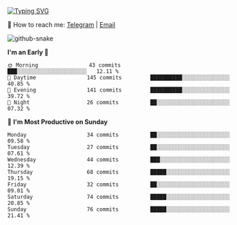 [![Typing SVG](https://readme-typing-svg.demolab.com?font=Fira+Code&pause=1000&width=435&lines=%F0%9F%91%8B+Hi%2C+I'm+Xeron)](https://git.io/typing-svg)

📮️ How to reach me: [Telegram](https://t.me/Xeron23) | [Email](mailto:cw48565@gmail.com)

<picture>
  <source media="(prefers-color-scheme: dark)" srcset="https://github.com/Xeron2000/Xeron2000/blob/output/github-contribution-grid-snake-dark.svg" />
  <source media="(prefers-color-scheme: light)" srcset="https://github.com/Xeron2000/Xeron2000/blob/output/github-contribution-grid-snake.svg" />
  <img alt="github-snake" src="github-snake.svg" />
</picture>

<!--START_SECTION:waka-->
**I'm an Early 🐤** 

```text
🌞 Morning                43 commits          ███░░░░░░░░░░░░░░░░░░░░░░   12.11 % 
🌆 Daytime                145 commits         ██████████░░░░░░░░░░░░░░░   40.85 % 
🌃 Evening                141 commits         ██████████░░░░░░░░░░░░░░░   39.72 % 
🌙 Night                  26 commits          ██░░░░░░░░░░░░░░░░░░░░░░░   07.32 % 
```
📅 **I'm Most Productive on Sunday** 

```text
Monday                   34 commits          ██░░░░░░░░░░░░░░░░░░░░░░░   09.58 % 
Tuesday                  27 commits          ██░░░░░░░░░░░░░░░░░░░░░░░   07.61 % 
Wednesday                44 commits          ███░░░░░░░░░░░░░░░░░░░░░░   12.39 % 
Thursday                 68 commits          █████░░░░░░░░░░░░░░░░░░░░   19.15 % 
Friday                   32 commits          ██░░░░░░░░░░░░░░░░░░░░░░░   09.01 % 
Saturday                 74 commits          █████░░░░░░░░░░░░░░░░░░░░   20.85 % 
Sunday                   76 commits          █████░░░░░░░░░░░░░░░░░░░░   21.41 % 
```



<!--END_SECTION:waka-->
